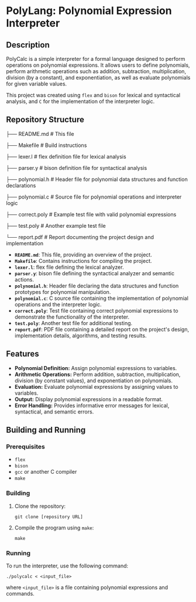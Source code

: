 # PolyLang: Polynomial Expression Interpreter

## Description

PolyCalc is a simple interpreter for a formal language designed to perform operations on polynomial expressions. It allows users to define polynomials, perform arithmetic operations such as addition, subtraction, multiplication, division (by a constant), and exponentiation, as well as evaluate polynomials for given variable values.

This project was created using `flex` and `bison` for lexical and syntactical analysis, and `C` for the implementation of the interpreter logic.

## Repository Structure

├── README.md # This file

├── Makefile # Build instructions

├── lexer.l # flex definition file for lexical analysis

├── parser.y # bison definition file for syntactical analysis

├── polynomial.h # Header file for polynomial data structures and function declarations

├── polynomial.c # Source file for polynomial operations and interpreter logic

├── correct.poly # Example test file with valid polynomial expressions

├── test.poly # Another example test file

└── report.pdf # Report documenting the project design and implementation


*   **`README.md`**: This file, providing an overview of the project.
*   **`Makefile`**: Contains instructions for compiling the project.
*   **`lexer.l`**: flex file defining the lexical analyzer.
*   **`parser.y`**: bison file defining the syntactical analyzer and semantic actions.
*   **`polynomial.h`**: Header file declaring the data structures and function prototypes for polynomial manipulation.
*   **`polynomial.c`**: C source file containing the implementation of polynomial operations and the interpreter logic.
*   **`correct.poly`**: Test file containing correct polynomial expressions to demonstrate the functionality of the interpreter.
*   **`test.poly`**: Another test file for additional testing.
*   **`report.pdf`**: PDF file containing a detailed report on the project's design, implementation details, algorithms, and testing results.

## Features

*   **Polynomial Definition:** Assign polynomial expressions to variables.
*   **Arithmetic Operations:** Perform addition, subtraction, multiplication, division (by constant values), and exponentiation on polynomials.
*   **Evaluation:** Evaluate polynomial expressions by assigning values to variables.
*   **Output:** Display polynomial expressions in a readable format.
*   **Error Handling:** Provides informative error messages for lexical, syntactical, and semantic errors.

## Building and Running

### Prerequisites

*   `flex`
*   `bison`
*   `gcc` or another C compiler
*   `make`

### Building

1.  Clone the repository:

    ```
    git clone [repository URL]
    ```

2.  Compile the program using `make`:

    ```
    make
    ```

### Running

To run the interpreter, use the following command:
  ```
  ./polycalc < <input_file>
  ```

where `<input_file>` is a file containing polynomial expressions and commands.

